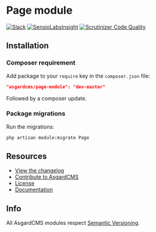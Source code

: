 # Page module

[![Slack](http://slack.asgardcms.com/badge.svg)](http://slack.asgardcms.com/)
[![SensioLabsInsight](https://insight.sensiolabs.com/projects/9771f5e6-88d3-4e8a-b35f-ad5574b405f7/mini.png)](https://insight.sensiolabs.com/projects/9771f5e6-88d3-4e8a-b35f-ad5574b405f7)
[![Scrutinizer Code Quality](https://scrutinizer-ci.com/g/AsgardCms/Page/badges/quality-score.png?b=develop)](https://scrutinizer-ci.com/g/AsgardCms/Page/?branch=develop)


## Installation

### Composer requirement
Add package to your `require` key in the `composer.json` file:

``` json
"asgardcms/page-module": "dev-master"
```

Followed by a composer update.

### Package migrations

Run the migrations:

``` bash
php artisan module:migrate Page
```


## Resources

- [View the changelog](CHANGELOG.md)
- [Contribute to AsgardCMS](CONTRIBUTING.md)
- [License](LICENSE.md)
- [Documentation]()


## Info

All AsgardCMS modules respect [Semantic Versioning](http://semver.org/).
